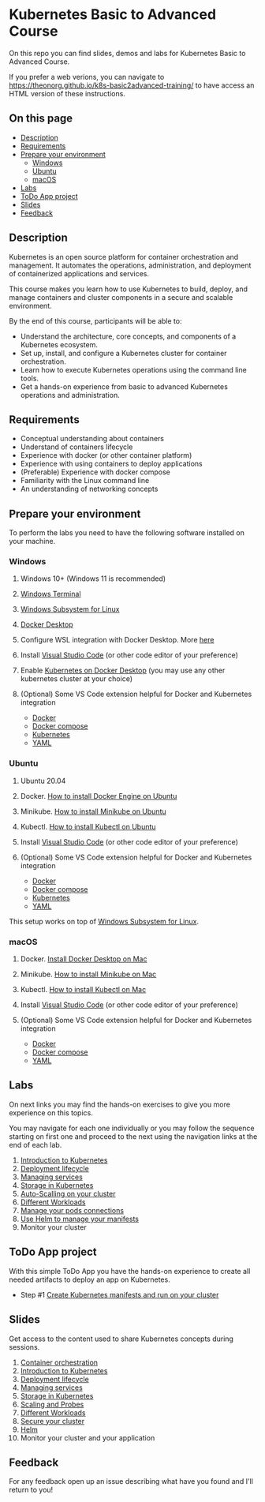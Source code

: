 # Kubernetes Basic to Advanced Course

On this repo you can find slides, demos and labs for Kubernetes Basic to Advanced Course.

If you prefer a web verions, you can navigate to <https://theonorg.github.io/k8s-basic2advanced-training/> to have access an HTML version of these instructions.

## On this page

- [Description](#description)
- [Requirements](#requirements)
- [Prepare your environment](#prepare-your-environment)
  - [Windows](#windows)
  - [Ubuntu](#ubuntu)
  - [macOS](#macos)
- [Labs](#labs)
- [ToDo App project](#todo-app-project)
- [Slides](#slides)
- [Feedback](#feedback)

## Description

Kubernetes is an open source platform for container orchestration and management. It automates the operations, administration, and deployment of containerized applications and services.

This course makes you learn how to use Kubernetes to build, deploy, and manage containers and cluster components in a secure and scalable environment.

By the end of this course, participants will be able to:

- Understand the architecture, core concepts, and components of a Kubernetes ecosystem.
- Set up, install, and configure a Kubernetes cluster for container orchestration.
- Learn how to execute Kubernetes operations using the command line tools.
- Get a hands-on experience from basic to advanced Kubernetes operations and administration.

## Requirements

- Conceptual understanding about containers
- Understand of containers lifecycle
- Experience with docker (or other container platform)
- Experience with using containers to deploy applications
- (Preferable) Experience with docker compose
- Familiarity with the Linux command line
- An understanding of networking concepts

## Prepare your environment

To perform the labs you need to have the following software installed on your machine.

### Windows

1. Windows 10+ (Windows 11 is recommended)
2. [Windows Terminal](https://www.microsoft.com/en-us/p/windows-terminal/9n0dx20hk701?activetab=pivot:overviewtab)
3. [Windows Subsystem for Linux](https://docs.microsoft.com/en-us/windows/wsl/install)
4. [Docker Desktop](https://www.docker.com/products/docker-desktop)
5. Configure WSL integration with Docker Desktop. More [here](https://docs.microsoft.com/en-us/windows/wsl/tutorials/wsl-containers#install-docker-desktop)
6. Install [Visual Studio Code](https://code.visualstudio.com/) (or other code editor of your preference)
7. Enable [Kubernetes on Docker Desktop](https://docs.docker.com/desktop/kubernetes/) (you may use any other kubernetes cluster at your choice)
8. (Optional) Some VS Code extension helpful for Docker and Kubernetes integration

    - [Docker](https://marketplace.visualstudio.com/items?itemName=ms-azuretools.vscode-docker)
    - [Docker compose](https://marketplace.visualstudio.com/items?itemName=p1c2u.docker-compose)
    - [Kubernetes](https://marketplace.visualstudio.com/items?itemName=ms-kubernetes-tools.vscode-kubernetes-tools)
    - [YAML](https://marketplace.visualstudio.com/items?itemName=redhat.vscode-yaml)

### Ubuntu

1. Ubuntu 20.04
2. Docker. [How to install Docker Engine on Ubuntu](https://docs.docker.com/engine/install/ubuntu/)
3. Minikube. [How to install Minikube on Ubuntu](https://www.linuxtechi.com/how-to-install-minikube-on-ubuntu/)
4. Kubectl. [How to install Kubectl on Ubuntu](https://kubernetes.io/docs/tasks/tools/install-kubectl-linux/#install-using-native-package-management)
5. Install [Visual Studio Code](https://code.visualstudio.com/) (or other code editor of your preference)
6. (Optional) Some VS Code extension helpful for Docker and Kubernetes integration

    - [Docker](https://marketplace.visualstudio.com/items?itemName=ms-azuretools.vscode-docker)
    - [Docker compose](https://marketplace.visualstudio.com/items?itemName=p1c2u.docker-compose)
    - [Kubernetes](https://marketplace.visualstudio.com/items?itemName=ms-kubernetes-tools.vscode-kubernetes-tools)
    - [YAML](https://marketplace.visualstudio.com/items?itemName=redhat.vscode-yaml)

This setup works on top of [Windows Subsystem for Linux](https://docs.microsoft.com/en-us/windows/wsl/install).

### macOS

1. Docker. [Install Docker Desktop on Mac](https://docs.docker.com/desktop/install/mac-install/)
2. Minikube. [How to install Minikube on Mac](https://minikube.sigs.k8s.io/docs/start/)
3. Kubectl. [How to install Kubectl on Mac](https://kubernetes.io/docs/tasks/tools/install-kubectl-macos/)
4. Install [Visual Studio Code](https://code.visualstudio.com/docs/setup/mac) (or other code editor of your preference)
5. (Optional) Some VS Code extension helpful for Docker and Kubernetes integration

    - [Docker](https://marketplace.visualstudio.com/items?itemName=ms-azuretools.vscode-docker)
    - [Docker compose](https://marketplace.visualstudio.com/items?itemName=p1c2u.docker-compose)
    - [YAML](https://marketplace.visualstudio.com/items?itemName=redhat.vscode-yaml)

## Labs

On next links you may find the hands-on exercises to give you more experience on this topics.

You may navigate for each one individually or you may follow the sequence starting on first one and proceed to the next using the navigation links at the end of each lab.

1. [Introduction to Kubernetes](labs/lab01.md)
2. [Deployment lifecycle](labs/lab02.md)
3. [Managing services](labs/lab03.md)
4. [Storage in Kubernetes](labs/lab04.md)
5. [Auto-Scalling on your cluster](labs/lab05.md)
6. [Different Workloads](labs/lab06.md)
7. [Manage your pods connections](labs/lab07.md)
8. [Use Helm to manage your manifests](labs/lab08.md)
9. Monitor your cluster

## ToDo App project

With this simple ToDo App you have the hands-on experience to create all needed artifacts to deploy an app on Kubernetes.

- Step #1 [Create Kubernetes manifests and run on your cluster](project/step01.md)

## Slides

Get access to the content used to share Kubernetes concepts during sessions.

1. [Container orchestration](slides/Session01.pdf)
2. [Introduction to Kubernetes](slides/Session02.pdf)
3. [Deployment lifecycle](slides/Session03.pdf)
4. [Managing services](slides/Session04.pdf)
5. [Storage in Kubernetes](slides/Session05.pdf)
6. [Scaling and Probes](slides/Session06.pdf)
7. [Different Workloads](slides/Session07.pdf)
8. [Secure your cluster](slides/Session08.pdf)
9. [Helm](slides/Session08.pdf)
10. Monitor your cluster and your application

## Feedback

For any feedback open up an issue describing what have you found and I'll return to you!
